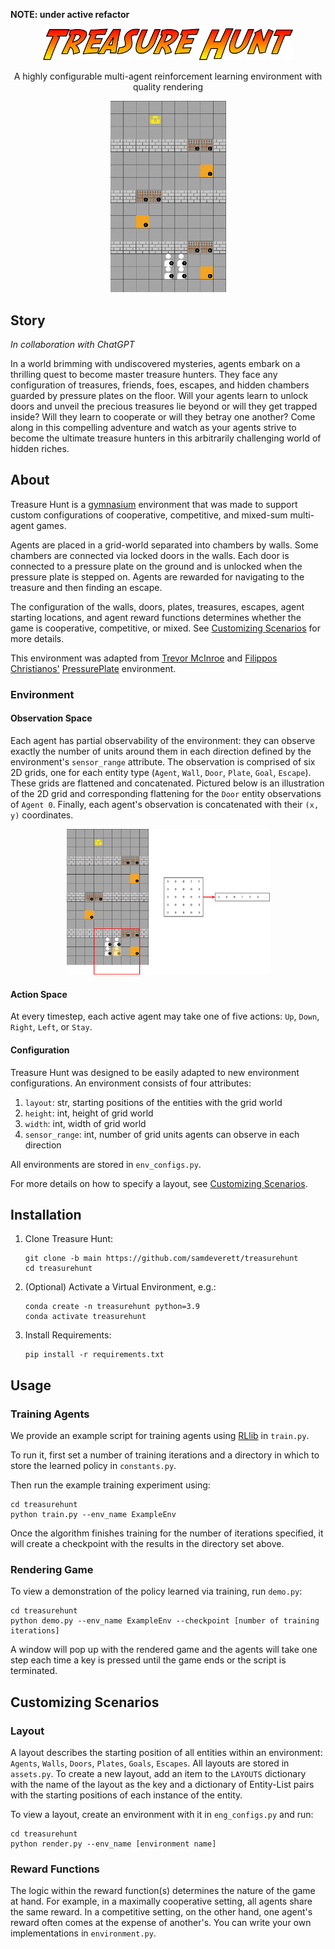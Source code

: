 **NOTE: under active refactor**

<p align="center">
    <img src="img/title.png" width="400px" />
</p>

<p align="center">
    A highly configurable multi-agent reinforcement learning environment with quality rendering
</p>

<p align="center">
    <img src="img/cooperation.gif" width="185px" />
</p>

## Story
*In collaboration with ChatGPT*

In a world brimming with undiscovered mysteries, agents embark on a thrilling quest to become master treasure hunters. They face any configuration of treasures, friends, foes, escapes, and hidden chambers guarded by pressure plates on the floor. Will your agents learn to unlock doors and unveil the precious treasures lie beyond or will they get trapped inside? Will they learn to cooperate or will they betray one another? Come along in this compelling adventure and watch as your agents strive to become the ultimate treasure hunters in this arbitrarily challenging world of hidden riches.

## About

Treasure Hunt is a [gymnasium](https://gymnasium.farama.org) environment that was made to support custom configurations of cooperative, competitive, and mixed-sum multi-agent games.

Agents are placed in a grid-world separated into chambers by walls. Some chambers are connected via locked doors in the walls. Each door is connected to a pressure plate on the ground and is unlocked when the pressure plate is stepped on. Agents are rewarded for navigating to the treasure and then finding an escape.

The configuration of the walls, doors, plates, treasures, escapes, agent starting locations, and agent reward functions determines whether the game is cooperative, competitive, or mixed. See [Customizing Scenarios](#customizing-scenarios) for more details.

This environment was adapted from [Trevor McInroe](https://github.com/trevormcinroe) and [Filippos Christianos'](https://github.com/semitable) [PressurePlate](https://github.com/uoe-agents/pressureplate) environment.

### Environment

#### Observation Space

Each agent has partial observability of the environment: they can observe exactly the number of units around them in each direction defined by the environment's `sensor_range` attribute. The observation is comprised of six 2D grids, one for each entity type (`Agent`, `Wall`, `Door`, `Plate`, `Goal`, `Escape`). These grids are flattened and concatenated. Pictured below is an illustration of the 2D grid and corresponding flattening for the `Door` entity observations of `Agent 0`. Finally, each agent's observation is concatenated with their `(x, y)` coordinates.

<p align="center">
    <img src="img/obs_example.png" width="325px"/>
</p>

#### Action Space

At every timestep, each active agent may take one of five actions: `Up`, `Down`, `Right`, `Left`, or `Stay`.

#### Configuration

Treasure Hunt was designed to be easily adapted to new environment configurations. An environment consists of four attributes:

1. `layout`: str, starting positions of the entities with the grid world
2. `height`: int, height of grid world
3. `width`: int, width of grid world
4. `sensor_range`: int, number of grid units agents can observe in each direction

All environments are stored in `env_configs.py`.

For more details on how to specify a layout, see [Customizing Scenarios](#customizing-scenarios).

## Installation

1.  Clone Treasure Hunt:

    ```shell
    git clone -b main https://github.com/samdeverett/treasurehunt
    cd treasurehunt
    ```

2.  (Optional) Activate a Virtual Environment, e.g.:

    ```shell
    conda create -n treasurehunt python=3.9
    conda activate treasurehunt
    ```

3.  Install Requirements:

    ```shell
    pip install -r requirements.txt
    ```

## Usage

### Training Agents

We provide an example script for training agents using [RLlib](https://docs.ray.io/en/latest/rllib/index.html) in `train.py`.

To run it, first set a number of training iterations and a directory in which to store the learned policy in `constants.py`.

Then run the example training experiment using:

```shell
cd treasurehunt
python train.py --env_name ExampleEnv
```

Once the algorithm finishes training for the number of iterations specified, it will create a checkpoint with the results in the directory set above.

### Rendering Game

To view a demonstration of the policy learned via training, run `demo.py`:

```shell
cd treasurehunt
python demo.py --env_name ExampleEnv --checkpoint [number of training iterations]
```

A window will pop up with the rendered game and the agents will take one step each time a key is pressed until the game ends or the script is terminated.

## Customizing Scenarios

### Layout

A layout describes the starting position of all entities within an environment: `Agents`, `Walls`, `Doors`, `Plates`, `Goals`, `Escapes`. All layouts are stored in `assets.py`. To create a new layout, add an item to the `LAYOUTS` dictionary with the name of the layout as the key and a dictionary of Entity-List pairs with the starting positions of each instance of the entity.

To view a layout, create an environment with it in `eng_configs.py` and run:

```shell
cd treasurehunt
python render.py --env_name [environment name]
```

### Reward Functions

The logic within the reward function(s) determines the nature of the game at hand. For example, in a maximally cooperative setting, all agents share the same reward. In a competitive setting, on the other hand, one agent's reward often comes at the expense of another's. You can write your own implementations in `environment.py`.
